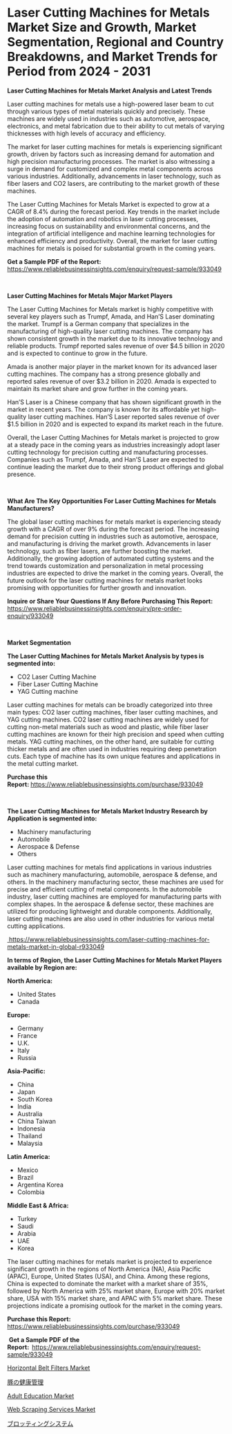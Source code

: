 <p><h1>Laser Cutting Machines for Metals Market Size and Growth, Market Segmentation, Regional and Country Breakdowns, and Market Trends for Period from 2024 -  2031</h1></p><p><strong>Laser Cutting Machines for Metals Market Analysis and Latest Trends</strong></p>
<p><p>Laser cutting machines for metals use a high-powered laser beam to cut through various types of metal materials quickly and precisely. These machines are widely used in industries such as automotive, aerospace, electronics, and metal fabrication due to their ability to cut metals of varying thicknesses with high levels of accuracy and efficiency.</p><p>The market for laser cutting machines for metals is experiencing significant growth, driven by factors such as increasing demand for automation and high precision manufacturing processes. The market is also witnessing a surge in demand for customized and complex metal components across various industries. Additionally, advancements in laser technology, such as fiber lasers and CO2 lasers, are contributing to the market growth of these machines.</p><p>The Laser Cutting Machines for Metals Market is expected to grow at a CAGR of 8.4% during the forecast period. Key trends in the market include the adoption of automation and robotics in laser cutting processes, increasing focus on sustainability and environmental concerns, and the integration of artificial intelligence and machine learning technologies for enhanced efficiency and productivity. Overall, the market for laser cutting machines for metals is poised for substantial growth in the coming years.</p></p>
<p><strong>Get a Sample PDF of the Report:&nbsp;</strong> <a href="https://www.reliablebusinessinsights.com/enquiry/request-sample/933049">https://www.reliablebusinessinsights.com/enquiry/request-sample/933049</a></p>
<p>&nbsp;</p>
<p><strong>Laser Cutting Machines for Metals Major Market Players</strong></p>
<p><p>The Laser Cutting Machines for Metals market is highly competitive with several key players such as Trumpf, Amada, and Han’S Laser dominating the market. Trumpf is a German company that specializes in the manufacturing of high-quality laser cutting machines. The company has shown consistent growth in the market due to its innovative technology and reliable products. Trumpf reported sales revenue of over $4.5 billion in 2020 and is expected to continue to grow in the future.</p><p>Amada is another major player in the market known for its advanced laser cutting machines. The company has a strong presence globally and reported sales revenue of over $3.2 billion in 2020. Amada is expected to maintain its market share and grow further in the coming years.</p><p>Han’S Laser is a Chinese company that has shown significant growth in the market in recent years. The company is known for its affordable yet high-quality laser cutting machines. Han’S Laser reported sales revenue of over $1.5 billion in 2020 and is expected to expand its market reach in the future.</p><p>Overall, the Laser Cutting Machines for Metals market is projected to grow at a steady pace in the coming years as industries increasingly adopt laser cutting technology for precision cutting and manufacturing processes. Companies such as Trumpf, Amada, and Han’S Laser are expected to continue leading the market due to their strong product offerings and global presence.</p></p>
<p>&nbsp;</p>
<p><strong>What Are The Key Opportunities For Laser Cutting Machines for Metals Manufacturers?</strong></p>
<p><p>The global laser cutting machines for metals market is experiencing steady growth with a CAGR of over 9% during the forecast period. The increasing demand for precision cutting in industries such as automotive, aerospace, and manufacturing is driving the market growth. Advancements in laser technology, such as fiber lasers, are further boosting the market. Additionally, the growing adoption of automated cutting systems and the trend towards customization and personalization in metal processing industries are expected to drive the market in the coming years. Overall, the future outlook for the laser cutting machines for metals market looks promising with opportunities for further growth and innovation.</p></p>
<p><strong>Inquire or Share Your Questions If Any Before Purchasing This Report:</strong> <a href="https://www.reliablebusinessinsights.com/enquiry/pre-order-enquiry/933049">https://www.reliablebusinessinsights.com/enquiry/pre-order-enquiry/933049</a></p>
<p>&nbsp;</p>
<p><strong>Market Segmentation</strong></p>
<p><strong>The Laser Cutting Machines for Metals Market Analysis by types is segmented into:</strong></p>
<p><ul><li>CO2 Laser Cutting Machine</li><li>Fiber Laser Cutting Machine</li><li>YAG Cutting machine</li></ul></p>
<p><p>Laser cutting machines for metals can be broadly categorized into three main types: CO2 laser cutting machines, fiber laser cutting machines, and YAG cutting machines. CO2 laser cutting machines are widely used for cutting non-metal materials such as wood and plastic, while fiber laser cutting machines are known for their high precision and speed when cutting metals. YAG cutting machines, on the other hand, are suitable for cutting thicker metals and are often used in industries requiring deep penetration cuts. Each type of machine has its own unique features and applications in the metal cutting market.</p></p>
<p><strong>Purchase this Report:&nbsp;</strong><a href="https://www.reliablebusinessinsights.com/purchase/933049">https://www.reliablebusinessinsights.com/purchase/933049</a></p>
<p>&nbsp;</p>
<p><strong>The Laser Cutting Machines for Metals Market Industry Research by Application is segmented into:</strong></p>
<p><ul><li>Machinery manufacturing</li><li>Automobile</li><li>Aerospace & Defense</li><li>Others</li></ul></p>
<p><p>Laser cutting machines for metals find applications in various industries such as machinery manufacturing, automobile, aerospace & defense, and others. In the machinery manufacturing sector, these machines are used for precise and efficient cutting of metal components. In the automobile industry, laser cutting machines are employed for manufacturing parts with complex shapes. In the aerospace & defense sector, these machines are utilized for producing lightweight and durable components. Additionally, laser cutting machines are also used in other industries for various metal cutting applications.</p></p>
<p><a href="https://www.reliablebusinessinsights.com/laser-cutting-machines-for-metals-market-in-global-r933049">&nbsp;https://www.reliablebusinessinsights.com/laser-cutting-machines-for-metals-market-in-global-r933049</a></p>
<p><strong>In terms of Region, the Laser Cutting Machines for Metals Market Players available by Region are:</strong></p>
<p>
    <p> <strong> North America: </strong>
        <ul>
            <li>United States</li>
            <li>Canada</li>
        </ul>
        </p> 
    <p> <strong> Europe: </strong>
        <ul>
            <li>Germany</li>
            <li>France</li>
            <li>U.K.</li>
            <li>Italy</li>
            <li>Russia</li>
        </ul>
        </p> 
    <p> <strong> Asia-Pacific: </strong>
        <ul>
            <li>China</li>
            <li>Japan</li>
            <li>South Korea</li>
            <li>India</li>
            <li>Australia</li>
            <li>China Taiwan</li>
            <li>Indonesia</li>
            <li>Thailand</li>
            <li>Malaysia</li>
        </ul>
        </p> 
    <p> <strong> Latin America: </strong>
        <ul>
            <li>Mexico</li>
            <li>Brazil</li>
            <li>Argentina Korea</li>
            <li>Colombia</li>
        </ul>
        </p> 
    <p> <strong> Middle East & Africa: </strong>
        <ul>
            <li>Turkey</li>
            <li>Saudi</li>
            <li>Arabia</li>
            <li>UAE</li>
            <li>Korea</li>
        </ul>
    </p>
    </p>
<p><p>The laser cutting machines for metals market is projected to experience significant growth in the regions of North America (NA), Asia Pacific (APAC), Europe, United States (USA), and China. Among these regions, China is expected to dominate the market with a market share of 35%, followed by North America with 25% market share, Europe with 20% market share, USA with 15% market share, and APAC with 5% market share. These projections indicate a promising outlook for the market in the coming years.</p></p>
<p><strong>Purchase this Report: </strong><a href="https://www.reliablebusinessinsights.com/purchase/933049">https://www.reliablebusinessinsights.com/purchase/933049</a></p>
<p>&nbsp;<strong>Get a Sample PDF of the Report:&nbsp;&nbsp;</strong><a href="https://www.reliablebusinessinsights.com/enquiry/request-sample/933049">https://www.reliablebusinessinsights.com/enquiry/request-sample/933049</a></p>
<p><strong></strong></p>
<p><p><a href="https://issuu.com/reportprime-2/docs/horizontal-belt-filters-market-size_bd4f389d7b8d1f">Horizontal Belt Filters Market</a></p><p><a href="https://medium.com/@qarpaiop35/%E8%B1%9A%E3%81%AE%E5%81%A5%E5%BA%B7%E3%82%B1%E3%82%A2%E5%B8%82%E5%A0%B4%E8%A6%8F%E6%A8%A1%E3%81%8A%E3%82%88%E3%81%B3%E3%82%B7%E3%82%A7%E3%82%A2%E5%88%86%E6%9E%90-%E6%88%90%E9%95%B7%E3%83%88%E3%83%AC%E3%83%B3%E3%83%89%E3%81%A8%E4%BA%88%E6%B8%AC2024%E5%B9%B4-2031%E5%B9%B4-1328a12a1e30">豚の健康管理</a></p><p><a href="https://medium.com/@polesdua.1/adult-education-market-overview-regional-outlook-and-competitive-strategies-on-adult-education-8f401572bfd1">Adult Education Market</a></p><p><a href="https://medium.com/@polesdua.1/web-scraping-services-market-emerging-trends-and-future-prospects-for-period-from-2024-to-2031-ef07cea5c181">Web Scraping Services Market</a></p><p><a href="https://medium.com/@katheleentco/%E3%83%96%E3%83%AD%E3%83%83%E3%83%86%E3%82%A3%E3%83%B3%E3%82%B0%E3%82%B7%E3%82%B9%E3%83%86%E3%83%A0%E5%B8%82%E5%A0%B4%E8%A6%8F%E6%A8%A1%E3%81%AF%E5%B9%B4%E5%B9%B3%E5%9D%87%E6%88%90%E9%95%B7%E7%8E%875-4-%E3%81%A7%E6%88%90%E9%95%B7%E3%81%97%E3%81%A6%E3%81%8A%E3%82%8A-%E3%81%93%E3%81%AE%E3%83%AC%E3%83%9D%E3%83%BC%E3%83%88%E3%81%AF%E3%82%BF%E3%82%A4%E3%83%97-%E3%82%A2%E3%83%97%E3%83%AA%E3%82%B1%E3%83%BC%E3%82%B7%E3%83%A7%E3%83%B3-%E6%88%90%E9%95%B7-%E3%81%8A%E3%82%88%E3%81%B32024%E5%B9%B4%E3%81%8B%E3%82%892031%E5%B9%B4%E3%81%BE%E3%81%A7%E3%81%AE%E4%BA%88%E6%B8%AC%E3%81%AB%E3%82%88%E3%82%8B%E5%88%86%E6%9E%90%E3%82%92%E3%82%AB%E3%83%90%E3%83%BC%E3%81%97%E3%81%A6%E3%81%84%E3%81%BE%E3%81%99-a7d08bc56774">ブロッティングシステム</a></p></p>